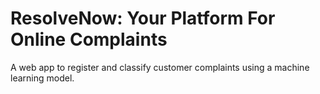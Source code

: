 # ResolveNow: Your Platform For Online Complaints

A web app to register and classify customer complaints using a machine learning model.